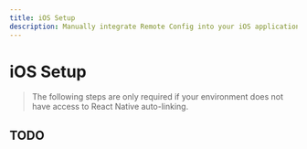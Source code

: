 ```yaml
---
title: iOS Setup
description: Manually integrate Remote Config into your iOS application. 
---
```


# iOS Setup

> The following steps are only required if your environment does not have access to React Native
auto-linking. 

## TODO
